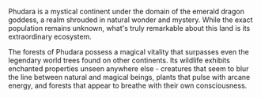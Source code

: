 Phudara is a mystical continent under the domain of the emerald dragon goddess, a realm shrouded in natural wonder and mystery. While the exact population remains unknown, what's truly remarkable about this land is its extraordinary ecosystem.

The forests of Phudara possess a magical vitality that surpasses even the legendary world trees found on other continents. Its wildlife exhibits enchanted properties unseen anywhere else - creatures that seem to blur the line between natural and magical beings, plants that pulse with arcane energy, and forests that appear to breathe with their own consciousness.